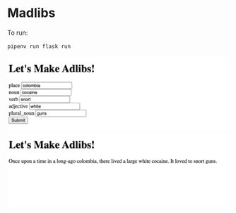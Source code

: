 # Madlibs

To run:
```py
pipenv run flask run
```

<img src="screenshots/form.png">
<img src="screenshots/madlib.png">